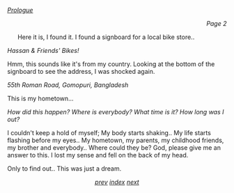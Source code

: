 <p><i><u>Prologue</u></i><p>
<p align="right"><i>Page 2</i></p>

&nbsp;&nbsp;&nbsp;&nbsp;&nbsp; Here it is, I found it. I
found a signboard for a local bike store..

*Hassan & Friends' Bikes!*

Hmm, this sounds like it's from my country. Looking at the
bottom of the signboard to see the address, I was shocked
again.

*55th Roman Road, Gomopuri, Bangladesh*

This is my hometown...

*How did this happen? Where is everybody? What time is it?
How long was I out?*

I couldn't keep a hold of myself; My body starts shaking..
My life starts flashing before my eyes.. My hometown, my
parents, my childhood friends, my brother and everybody..
Where could they be? God, please give me an answer to this.
I lost my sense and fell on the back of my head.

Only to find out.. This was just a dream.
<p align="center">
    <i>
        <a href="vol_1_page_1.html">prev</a>
        <a href="./index.html">index</a>
        <a href="vol_1_page_3.html">next</a>
    </i>
</p>
